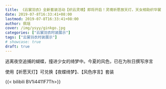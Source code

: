 ```yaml
---
title: 《云裳羽衣》全新套装活动【织云灵境】即将开启！灵境祈愿放天灯，天女相助织华裳
date: 2019-07-8T16:33:41+08:00
lastmod: 2019-07-8T16:33:41+08:00
author: 佩瑶
cover: /img/ysyy/ginkgo.jpg
categories: ["云裳羽衣时装展示"]
tags: ["云裳羽衣时装展示"]
# showcase: true
draft: true
---
```

逃离夜空追捕的蝴蝶，撞进少女的绮梦中。今夏的风色，已在为秋日撰写序言

<!--more-->

使用【祈愿天灯】可兑换【夜蝶绮梦】、【风色序言】套装

{{< bilibili BV1i4411F7Th>}}